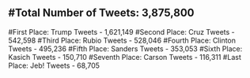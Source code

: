 #Total Number of Tweets: 3,875,800 
---
#First Place: Trump Tweets - 1,621,149
#Second Place: Cruz Tweets - 542,598
#Third Place: Rubio Tweets - 528,046
#Fourth Place: Clinton Tweets - 495,236
#Fifth Place: Sanders Tweets - 353,053
#Sixth Place: Kasich Tweets - 150,710
#Seventh Place: Carson Tweets - 116,311
#Last Place: Jeb! Tweets - 68,705
